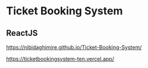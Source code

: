 # Ticket Booking System
## ReactJS


https://nibidaghimire.github.io/Ticket-Booking-System/


https://ticketbookingsystem-ten.vercel.app/